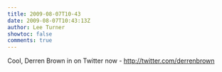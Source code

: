 ```yaml
---
title: 2009-08-07T10-43
date: 2009-08-07T10:43:13Z
author: Lee Turner
showtoc: false
comments: true
---
```


Cool, Derren Brown in on Twitter now - http://twitter.com/derrenbrown

